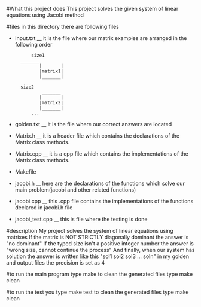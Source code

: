 #What this project does
 This project solves the given system of linear equations using Jacobi method

#files
 in this directory there are following files
* input.txt __ it is the file where our matrix examples are arranged in the following order


	        size1
		_______
               |       |
               |matrix1|
               |_______|
 		
		size2
                _______
               |       |
               |matrix2|
               |_______|
	        ...
	       
	       
* golden.txt __ it is the file where our correct answers are located
* Matrix.h __ it is a header file which contains the declarations of the Matrix class methods.
* Matrix.cpp __  it is a cpp file which contains the implementations of the Matrix class methods.
* Makefile
* jacobi.h __ here are the declarations of the functions which solve our main problem(jacobi and other related functions)
* jacobi.cpp __ this .cpp file contains the implementations of the functions declared in jacobi.h file
* jacobi_test.cpp __ this is file where the testing is done

#description
My project solves the system of linear equations using matrixes
If the matrix is NOT STRICTLY diagonally dominant the answer is "no dominant"
If the typed size isn't a positive integer number the answer is "wrong size, cannot continue the process"
And finally, when our system has solution the answer is written like this   "sol1 sol2 sol3 ... soln"
in my golden and output files the precision is set as 4

#to run the main program type
 make 
to clean the generated files type
 make clean 

#to run the test you type
 make test
to clean the generated files type 
 make clean
